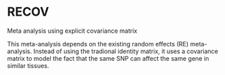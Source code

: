 # RECOV
Meta analysis using explicit covariance matrix


This meta-analysis depends on the existing random effects (RE) meta-analysis. Instead of using the tradional identity matrix, it uses a covariance matrix to model the fact that the same SNP can affect the same gene in similar tissues. 
